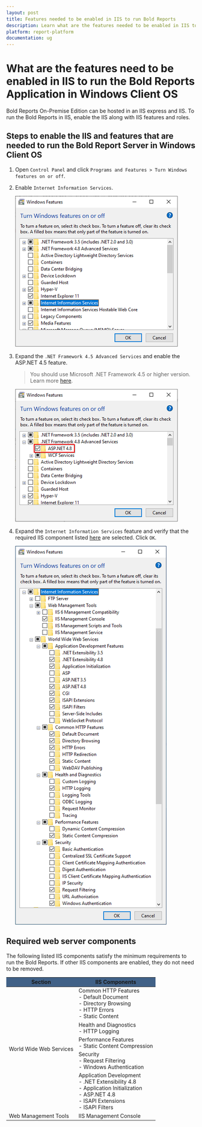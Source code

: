 ```yaml
---
layout: post
title: Features needed to be enabled in IIS to run Bold Reports
description: Learn what are the features needed to be enabled in IIS to run the Bold Reports Application in Windows Client OS.
platform: report-platform
documentation: ug
---
```


# What are the features need to be enabled in IIS to run the Bold Reports Application in Windows Client OS

Bold Reports On-Premise Edition can be hosted in an IIS express and IIS. To run the Bold Reports in IIS, enable the IIS along with IIS features and roles.

## Steps to enable the IIS and features that are needed to run the Bold Report Server in Windows Client OS

1. Open `Control Panel` and click `Programs and Features > Turn Windows features on or off`.  

2. Enable `Internet Information Services`.

   ![Control Panel](/static/assets/on-premise/images/faq/windows-features.png)  

3. Expand the `.NET Framework 4.5 Advanced Services` and enable the ASP.NET 4.5 feature.

   > You should use Microsoft .NET Framework 4.5 or higher version. Learn more [here](./../../getting-started/#prerequisites).  

   ![Roles and Features](/static/assets/on-premise/images/faq/ms-framework.png)

4. Expand the `Internet Information Services` feature and verify that the required IIS component listed [here](./../features-needed-to-enable-in-iis-to-run-bold-reports-in-win-client-os/#required-web-server-components) are selected. Click `OK`.

   ![Roles and Features](/static/assets/on-premise/images/faq/iis-features-client.png)

## Required web server components

The following listed IIS components satisfy the minimum requirements to run the Bold Reports. If other IIS components are enabled, they do not need to be removed.

<table>
  <thead>
    <tr>
      <th scope="col" bgcolor="#416187">Section</th>
      <th scope="col" bgcolor="#416187">IIS Components</th>
    </tr>
  </thead>
  <tbody>
    <tr>
        <td rowspan="5">World Wide Web Services</td>
        <td>Common HTTP Features
            <br>- Default Document  
            <br>- Directory Browsing
            <br>- HTTP Errors
            <br>- Static Content  
        </td>
    </tr>
    <tr>
        <td>Health and Diagnostics
            <br>- HTTP Logging
        </td>
    </tr>
    <tr>
        <td>Performance Features
            <br>- Static Content Compression</td>
    </tr>
    <tr>
        <td>Security
            <br>- Request Filtering
            <br>- Windows Authentication</td>
    </tr>
    <tr>
        <td>Application Development  
            <br>- .NET Extensibility 4.8
            <br>- Application Initialization
            <br>- ASP.NET 4.8
            <br>- ISAPI Extensions  
            <br>- ISAPI Filters</td>
    </tr>
    <tr>
        <td>Web Management Tools</td>
        <td>IIS Management Console</td>
    </tr>
  </tbody>
</table>